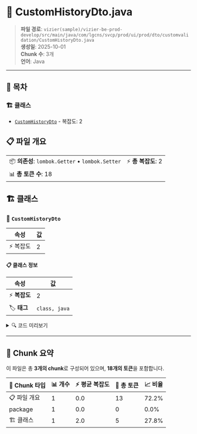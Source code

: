 # 📄 CustomHistoryDto.java

> **파일 경로**: `vizier(sample)/vizier-be-prod-develop/src/main/java/com/lgcns/svcp/prod/ui/prod/dto/customvalidation/CustomHistoryDto.java`  
> **생성일**: 2025-10-01  
> **Chunk 수**: 3개  
> **언어**: Java
---

## 📑 목차

### 🏗️ 클래스
- [`CustomHistoryDto`](#class-customhistorydto) - 복잡도: 2

## 📋 파일 개요

| | |
|--|--|
| 📦 **의존성**: `lombok.Getter` • `lombok.Setter` | ⚡ **총 복잡도**: 2 |
| 📊 **총 토큰 수**: 18 |  |



## 🏗️ 클래스

### <a id="class-customhistorydto"></a>🎯 `CustomHistoryDto`

| 속성 | 값 |
|------|----|
| ⚡ 복잡도 | 2 |



#### 📋 클래스 정보

| 속성 | 값 |
|------|----|
| ⚡ **복잡도** | 2 || 📍 **라인 범위** | 8-8 |
| 🏷️ **태그** | `class, java` |

<details>
<summary>🔍 코드 미리보기</summary>

```java
public class CustomHistoryDto {
	
	
}...
```

**Chunk 정보**
- 🆔 **ID**: `287cf8234f1b`
- 📍 **라인**: 8-8
- 📊 **토큰**: 5
- 🏷️ **태그**: `class, java`

</details>

---





## 🧩 Chunk 요약

이 파일은 총 **3개의 chunk**로 구성되어 있으며, **18개의 토큰**을 포함합니다.

| 🧩 Chunk 타입 | 📊 개수 | ⚡ 평균 복잡도 | 📝 총 토큰 | 📈 비율 |
|---------------|--------|-------------|----------|--------|
| 📋 파일 개요 | 1 | 0.0 | 13 | 72.2% |
| package | 1 | 0.0 | 0 | 0.0% |
| 🏗️ 클래스 | 1 | 2.0 | 5 | 27.8% |

